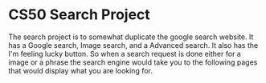 # CS50 Search Project

The search project is to somewhat duplicate the google search website. 
It has a Google search, Image search, and a Advanced search. It also has the I'm feeling lucky button.
So when a search request is done either for a image or a phrase the search engine would take you to the following pages that would display what you are looking
for.
